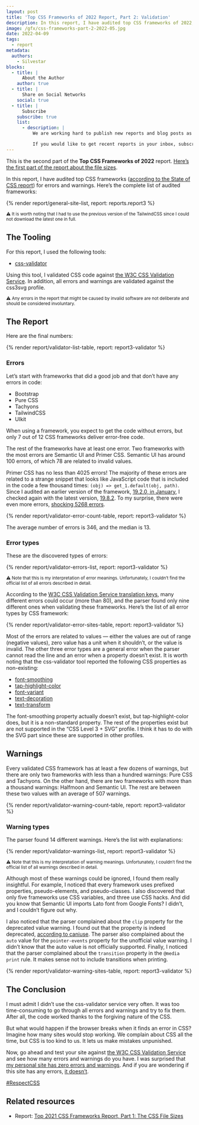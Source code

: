```yaml
---
layout: post
title: 'Top CSS Frameworks of 2022 Report, Part 2: Validation'
description: In this report, I have audited top CSS frameworks of 2022, according to the State of CSS report, for errors and warnings.
image: /gfx/css-frameworks-part-2-2022-05.jpg
date: 2022-04-09
tags:
  - report
metadata:
  authors:
    - Silvestar
blocks:
  - title: |
      About the Author
    author: true
  - title: |
      Share on Social Networks
    social: true
  - title: |
      Subscribe
    subscribe: true
    list:
      - description: |
          We are working hard to publish new reports and blog posts as soon as possible.

          If you would like to get recent reports in your inbox, subscribe here!
---
```


This is the second part of the **Top CSS Frameworks of 2022** report. [Here’s the first part of the report about the file sizes](/reports/css-frameworks-part-1-2022-02/).

In this report, I have audited top CSS frameworks ([according to the State of CSS report](https://2021.stateofcss.com/en-US/technologies/css-frameworks)) for errors and warnings. Here’s the complete list of audited frameworks:

{% render report/general-site-list, report: reports.report3 %}

<small>⚠️ It is worth noting that I had to use the previous version of the TailwindCSS since I could not download the latest one in full.</small>

## The Tooling

For this report, I used the following tools:

- [css-validator](https://github.com/twolfson/css-validator)

Using this tool, I validated CSS code against [the W3C CSS Validation Service](https://jigsaw.w3.org/css-validator/). In addition, all errors and warnings are validated against the css3svg profile.

<small>⚠️ Any errors in the report that might be caused by invalid software are not deliberate and should be considered involuntary.</small>

## The Report

Here are the final numbers:

{% render report/validator-list-table, report: report3-validator %}

### Errors

Let’s start with frameworks that did a good job and that don’t have any errors in code:

- Bootstrap
- Pure CSS
- Tachyons
- TailwindCSS
- UIkit

When using a framework, you expect to get the code without errors, but only 7 out of 12 CSS frameworks deliver error-free code.

The rest of the frameworks have at least one error. Two frameworks with the most errors are Semantic UI and Primer CSS. Semantic UI has around 100 errors, of which 78 are related to invalid values.

Primer CSS has no less than 4025 errors! The majority of these errors are related to a strange snippet that looks like JavaScript code that is included in the code a few thousand times: `(obj) => get_1.default(obj, path)`. Since I audited an earlier version of the framework, [19.2.0, in January](https://github.com/primer/css/releases/tag/v19.2.0), I checked again with the latest version, [19.8.2](https://github.com/primer/css/releases/tag/v19.8.2). To my surprise, there were even more errors, [shocking 5268 errors](https://jigsaw.w3.org/css-validator/validator?uri=https%3A%2F%2Funpkg.com%2F%40primer%2Fcss%4019.8.2%2Fdist%2Fprimer.css&profile=css3svg&usermedium=all&warning=1&vextwarning=&lang=en).

{% render report/validator-error-count-table, report: report3-validator %}

The average number of errors is 346, and the median is 13.

### Error types

These are the discovered types of errors:

{% render report/validator-errors-list, report: report3-validator %}

<small>⚠️ Note that this is my interpretation of error meanings. Unfortunately, I couldn’t find the official list of all errors described in detail.</small>

According to the [W3C CSS Validation Service translation keys](https://jigsaw.w3.org/css-validator/translations.html), many different errors could occur (more than 80), and the parser found only nine different ones when validating these frameworks. Here’s the list of all error types by CSS framework:

{% render report/validator-error-sites-table, report: report3-validator %}

Most of the errors are related to values — either the values are out of range (negative values), zero value has a unit when it shouldn’t, or the value is invalid. The other three error types are a general error when the parser cannot read the line and an error when a property doesn’t exist. It is worth noting that the css-validator tool reported the following CSS properties as non-existing:

- [font-smoothing](https://caniuse.com/?search=font-smoothing)
- [tap-highlight-color](https://caniuse.com/?search=tap-highlight-color)
- [font-variant](https://caniuse.com/?search=font-variant)
- [text-decoration](https://caniuse.com/?search=text-decoration)
- [text-transform](https://caniuse.com/?search=text-transform)

The font-smoothing property actually doesn’t exist, but tap-highlight-color does, but it is a non-standard property. The rest of the properties exist but are not supported in the “CSS Level 3 + SVG” profile. I think it has to do with the SVG part since these are supported in other profiles.

## Warnings

Every validated CSS framework has at least a few dozens of warnings, but there are only two frameworks with less than a hundred warnings: Pure CSS and Tachyons. On the other hand, there are two frameworks with more than a thousand warnings: Halfmoon and Semantic UI. The rest are between these two values with an average of 507 warnings.

{% render report/validator-warning-count-table, report: report3-validator %}

### Warning types

The parser found 14 different warnings. Here’s the list with explanations:

{% render report/validator-warnings-list, report: report3-validator %}

<small>⚠️ Note that this is my interpretation of warning meanings. Unfortunately, I couldn’t find the official list of all warnings described in detail.</small>

Although most of these warnings could be ignored, I found them really insightful. For example, I noticed that every framework uses prefixed properties, pseudo-elements, and pseudo-classes. I also discovered that only five frameworks use CSS variables, and three use CSS hacks. And did you know that Semantic UI imports Lato font from Google Fonts? I didn’t, and I couldn’t figure out why.

I also noticed that the parser complained about the `clip` property for the deprecated value warning. I found out that the property is indeed deprecated, [according to caniuse](https://caniuse.com/mdn-css_properties_clip). The parser also complained about the `auto` value for the `pointer-events` property for the unofficial value warning. I didn’t know that the auto value is not officially supported. Finally, I noticed that the parser complained about the `transition` property in the `@media print` rule. It makes sense not to include transitions when printing.

{% render report/validator-warning-sites-table, report: report3-validator %}

## The Conclusion

I must admit I didn’t use the css-validator service very often. It was too time-consuming to go through all errors and warnings and try to fix them. After all, the code worked thanks to the forgiving nature of the CSS.

But what would happen if the browser breaks when it finds an error in CSS? Imagine how many sites would stop working. We complain about CSS all the time, but CSS is too kind to us. It lets us make mistakes unpunished.

Now, go ahead and test your site against [the W3C CSS Validation Service](https://jigsaw.w3.org/css-validator/) and see how many errors and warnings do you have. I was surprised that [my personal site has zero errors and warnings](https://jigsaw.w3.org/css-validator/validator?uri=https%3A%2F%2Fwww.silvestar.codes%2F&profile=css3svg&usermedium=all&warning=1&vextwarning=&lang=en). And if you are wondering if this site has any errors, [it doesn’t](https://jigsaw.w3.org/css-validator/validator?uri=https%3A%2F%2Fwww.css-auditors.com%2F&profile=css3svg&usermedium=all&warning=1&vextwarning=&lang=en).

[#RespectCSS](https://twitter.com/search?q=%23RespectCSS&src=typed_query)

## Related resources

- Report: [Top 2021 CSS Frameworks Report, Part 1: The CSS File Sizes](/reports/css-frameworks-part-1-2022-02/)
